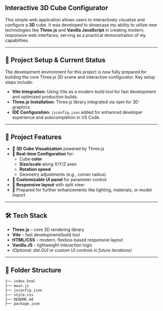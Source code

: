 ## Interactive 3D Cube Configurator

This simple web application allows users to interactively visualize and configure a **3D** cube. It was developed to showcase my ability to utilize new technologies like **Three.js** and **Vanilla JavaScript** in creating modern, responsive web interfaces, serving as a practical demonstration of my capabilities.

---

## 🚀 Project Setup & Current Status

The development environment for this project is now fully prepared for building the core Three.js 3D scene and interactive configurator. Key setup steps include:

* **Vite Integration:** Using Vite as a modern build tool for fast development and optimized production builds.
* **Three.js Installation:** Three.js library integrated via npm for 3D graphics.
* **IDE Configuration:** `jsconfig.json` added for enhanced developer experience and autocompletion in VS Code.

---

## 🚀 Project Features

- 🧱 **3D Cube Visualization** powered by Three.js
- 🎨 **Real-time Configuration** for:
  - Cube **color**
  - **Size/scale** along X/Y/Z axes
  - **Rotation speed**
  - Geometry adjustments (e.g., corner radius)
- 🧰 **Customizable UI panel** for parameter control
- 📱 **Responsive layout** with split view:
- 🧪 Prepared for further enhancements like lighting, materials, or model import

---

## 🛠️ Tech Stack

- **Three.js** – core 3D rendering library
- **Vite** – fast development/build tool
- **HTML/CSS** – modern, flexbox-based responsive layout
- **Vanilla JS** – lightweight interaction logic
- *(Optional: dat.GUI or custom UI controls in future iterations)*

---

## 📁 Folder Structure

```bash
├── index.html
├── main.js
├── jsconfig.json
├── style.css
├── README.md
├── package.json

```